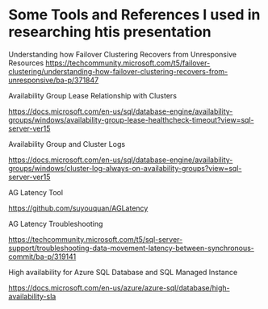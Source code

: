 # Some Tools and References I used in researching htis presentation

Understanding how Failover Clustering Recovers from Unresponsive Resources
https://techcommunity.microsoft.com/t5/failover-clustering/understanding-how-failover-clustering-recovers-from-unresponsive/ba-p/371847

Availability Group Lease Relationship with Clusters

https://docs.microsoft.com/en-us/sql/database-engine/availability-groups/windows/availability-group-lease-healthcheck-timeout?view=sql-server-ver15

Availability Group and Cluster Logs

https://docs.microsoft.com/en-us/sql/database-engine/availability-groups/windows/cluster-log-always-on-availability-groups?view=sql-server-ver15

AG Latency Tool

https://github.com/suyouquan/AGLatency

AG Latency Troubleshooting

https://techcommunity.microsoft.com/t5/sql-server-support/troubleshooting-data-movement-latency-between-synchronous-commit/ba-p/319141

High availability for Azure SQL Database and SQL Managed Instance

https://docs.microsoft.com/en-us/azure/azure-sql/database/high-availability-sla
